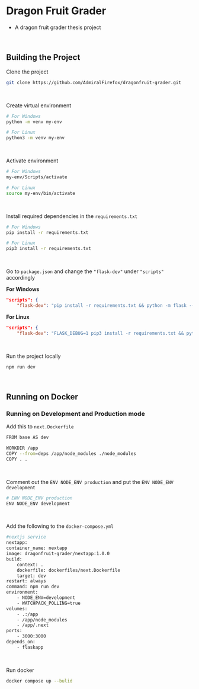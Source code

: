 # Dragon Fruit Grader

- A dragon fruit grader thesis project

<br />

## Building the Project

Clone the project
```bash
git clone https://github.com/AdmiralFirefox/dragonfruit-grader.git
```

<br />

Create virtual environment
```bash
# For Windows
python -m venv my-env

# For Linux
python3 -m venv my-env
```

<br />

Activate environment
```bash
# For Windows
my-env/Scripts/activate

# For Linux
source my-env/bin/activate
```

<br />

Install required dependencies in the `requirements.txt`
```bash
# For Windows
pip install -r requirements.txt

# For Linux
pip3 install -r requirements.txt
```

<br />

Go to `package.json` and change the `"flask-dev"` under `"scripts"` accordingly

**For Windows**
```JSON
"scripts": {
    "flask-dev": "pip install -r requirements.txt && python -m flask --app api/index run -p 8000 --reload",
```

**For Linux**
```JSON
"scripts": {
    "flask-dev": "FLASK_DEBUG=1 pip3 install -r requirements.txt && python3 -m flask --app api/index run -p 8000 --reload",
```

<br />

Run the project locally
```bash
npm run dev
```

<br />

## Running on Docker


### Running on Development and Production mode

Add this to `next.Dockerfile`
```bash
FROM base AS dev

WORKDIR /app
COPY --from=deps /app/node_modules ./node_modules
COPY . .
```

<br />

Comment out the `ENV NODE_ENV production` and put the `ENV NODE_ENV development`
```bash
# ENV NODE_ENV production
ENV NODE_ENV development
```

<br />

Add the following to the `docker-compose.yml`

```bash
#nextjs service
nextapp:
container_name: nextapp
image: dragonfruit-grader/nextapp:1.0.0
build:
    context: .
    dockerfile: dockerfiles/next.Dockerfile
    target: dev
restart: always
command: npm run dev
environment:
    - NODE_ENV=development
    - WATCHPACK_POLLING=true
volumes:
    - .:/app
    - /app/node_modules
    - /app/.next
ports:
    - 3000:3000
depends_on:
    - flaskapp
```

<br />

Run docker
```bash
docker compose up --bulid
```


